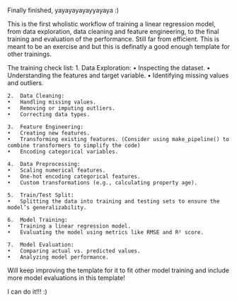 Finally finished, yayayayayayyayaya :)

This is the first wholistic workflow of training a linear regression model, from data exploration, 
data cleaning and feature engineering, to the final training and evaluation of the performance. Still
far from efficient. This is meant to be an exercise and but this is definatly a good enough template for 
other trainings. 

The training check list:
	1.	Data Exploration:
	•	Inspecting the dataset.
	•	Understanding the features and target variable.
	•	Identifying missing values and outliers.
 
	2.	Data Cleaning:
	•	Handling missing values.
	•	Removing or imputing outliers.
	•	Correcting data types.
 
	3.	Feature Engineering:
	•	Creating new features.
	•	Transforming existing features. (Consider using make_pipeline() to combine transformers to simplify the code)
	•	Encoding categorical variables.
 
	4.	Data Preprocessing:
	•	Scaling numerical features.
	•	One-hot encoding categorical features.
	•	Custom transformations (e.g., calculating property age).
 
	5.	Train/Test Split:
	•	Splitting the data into training and testing sets to ensure the model’s generalizability.
 
	6.	Model Training:
	•	Training a linear regression model.
	•	Evaluating the model using metrics like RMSE and R² score.
 
	7.	Model Evaluation:
	•	Comparing actual vs. predicted values.
	•	Analyzing model performance.

Will keep improving the template for it to fit other model training and include more model evaluations in this 
template!

I can do it!!! :)
